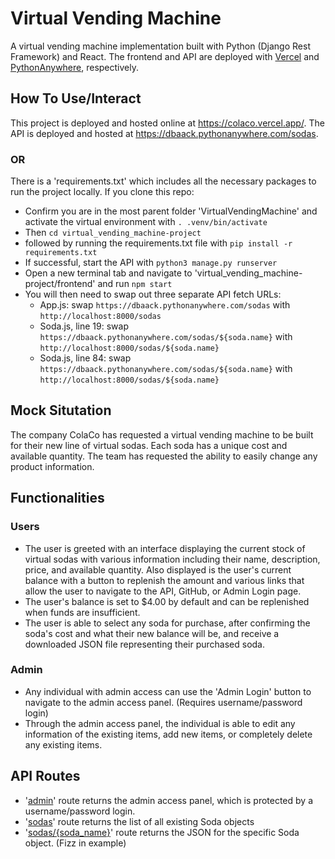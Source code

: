 # Virtual Vending Machine
 A virtual vending machine implementation built with Python (Django Rest Framework) and React. The frontend and API are deployed with [Vercel](https://vercel.com) and [PythonAnywhere](https://www.pythonanywhere.com), respectively.

## How To Use/Interact
 This project is deployed and hosted online at https://colaco.vercel.app/. The API is deployed and hosted at https://dbaack.pythonanywhere.com/sodas.
 
 ### OR
 
 There is a 'requirements.txt' which includes all the necessary packages to run the project locally. 
 If you clone this repo:
 - Confirm you are in the most parent folder 'VirtualVendingMachine' and activate the virtual environment with ```. .venv/bin/activate```
 - Then ```cd virtual_vending_machine-project``` 
 - followed by running the requirements.txt file with ```pip install -r requirements.txt```
 - If successful, start the API with ```python3 manage.py runserver```
 - Open a new terminal tab and navigate to 'virtual_vending_machine-project/frontend' and run ```npm start```
 - You will then need to swap out three separate API fetch URLs:
     - App.js: swap ```https://dbaack.pythonanywhere.com/sodas``` with ```http://localhost:8000/sodas```
     - Soda.js, line 19: swap ```https://dbaack.pythonanywhere.com/sodas/${soda.name}``` with ```http://localhost:8000/sodas/${soda.name}```
     - Soda.js, line 84: swap ```https://dbaack.pythonanywhere.com/sodas/${soda.name}``` with ```http://localhost:8000/sodas/${soda.name}```

## Mock Situtation
 The company ColaCo has requested a virtual vending machine to be built for their new line of virtual sodas. Each soda has a unique cost and available quantity. The team has requested the ability to easily change any product information.
 
## Functionalities
 ### Users
  - The user is greeted with an interface displaying the current stock of virtual sodas with various information including their name, description, price, and available quantity. Also displayed is the user's current balance with a button to replenish the amount and various links that allow the user to navigate to the API, GitHub, or Admin Login page.
  - The user's balance is set to $4.00 by default and can be replenished when funds are insufficient.
  - The user is able to select any soda for purchase, after confirming the soda's cost and what their new balance will be, and receive a downloaded JSON file representing their purchased soda.

 ### Admin
  - Any individual with admin access can use the 'Admin Login' button to navigate to the admin access panel. (Requires username/password login)
  - Through the admin access panel, the individual is able to edit any information of the existing items, add new items, or completely delete any existing items.

## API Routes
  - '[admin](https://dbaack.pythonanywhere.com/admin)' route returns the admin access panel, which is protected by a username/password login.
  - '[sodas](https://dbaack.pythonanywhere.com/sodas)' route returns the list of all existing Soda objects
  - '[sodas/{soda_name}](https://dbaack.pythonanywhere.com/sodas/Fizz)' route returns the JSON for the specific Soda object. (Fizz in example)
